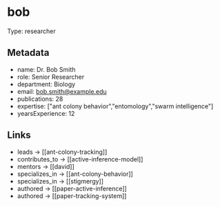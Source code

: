# bob

Type: researcher

## Metadata

- name: Dr. Bob Smith
- role: Senior Researcher
- department: Biology
- email: bob.smith@example.edu
- publications: 28
- expertise: ["ant colony behavior","entomology","swarm intelligence"]
- yearsExperience: 12

## Links

- leads -> [[ant-colony-tracking]]
- contributes_to -> [[active-inference-model]]
- mentors -> [[david]]
- specializes_in -> [[ant-colony-behavior]]
- specializes_in -> [[stigmergy]]
- authored -> [[paper-active-inference]]
- authored -> [[paper-tracking-system]]
